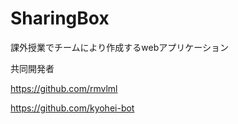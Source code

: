 # SharingBox

課外授業でチームにより作成するwebアプリケーション

共同開発者

https://github.com/rmvlml

https://github.com/kyohei-bot
